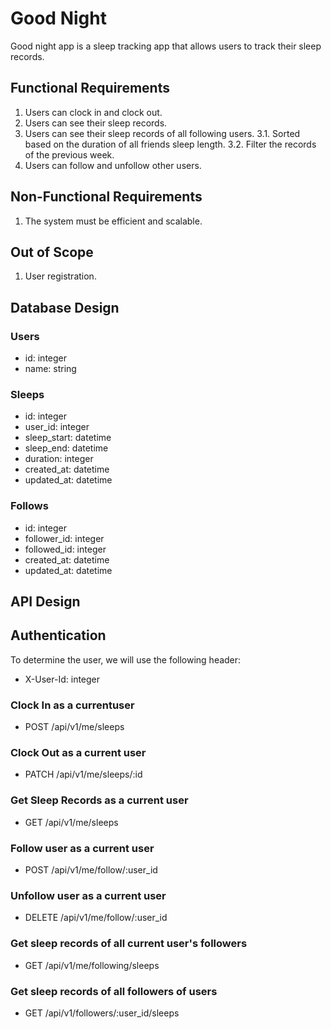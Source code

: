 # Good Night
Good night app is a sleep tracking app that allows users to track their sleep records.

## Functional Requirements
1. Users can clock in and clock out.
2. Users can see their sleep records.
3. Users can see their sleep records of all following users.
 3.1. Sorted based on the duration of all friends sleep length.
 3.2. Filter the records of the previous week.
4. Users can follow and unfollow other users.

## Non-Functional Requirements
1. The system must be efficient and scalable.

## Out of Scope
1. User registration.

## Database Design
### Users
- id: integer
- name: string

### Sleeps
- id: integer
- user_id: integer
- sleep_start: datetime
- sleep_end: datetime
- duration: integer
- created_at: datetime
- updated_at: datetime

### Follows
- id: integer
- follower_id: integer
- followed_id: integer
- created_at: datetime
- updated_at: datetime

## API Design

## Authentication
To determine the user, we will use the following header:
- X-User-Id: integer

### Clock In as a currentuser
- POST /api/v1/me/sleeps

### Clock Out as a current user
- PATCH /api/v1/me/sleeps/:id

### Get Sleep Records as a current user
- GET /api/v1/me/sleeps

### Follow user as a current user
- POST /api/v1/me/follow/:user_id

### Unfollow user as a current user
- DELETE /api/v1/me/follow/:user_id

### Get sleep records of all current user's followers
- GET /api/v1/me/following/sleeps

### Get sleep records of all followers of users
- GET /api/v1/followers/:user_id/sleeps

